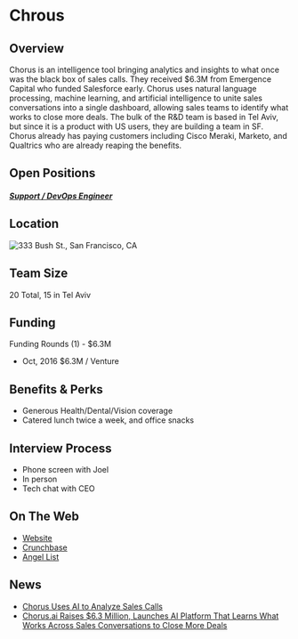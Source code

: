 # Chrous

## Overview
Chorus is an intelligence tool bringing analytics and insights to what once was the black box of sales calls. They received $6.3M from Emergence Capital who funded Salesforce early. Chorus uses natural language processing, machine learning, and artificial intelligence to unite sales conversations into a single dashboard, allowing sales teams to identify what works to close more deals. The bulk of the R&D team is based in Tel Aviv, but since it is a product with US users, they are building a team in SF. Chorus already has paying customers including Cisco Meraki, Marketo, and Qualtrics who are already reaping the benefits.  

## Open Positions
##### [Support / DevOps Engineer](https://github.com/the31337/jobs/blob/master/chorus/support-devops-engineer.md)

## Location
![333 Bush St., San Francisco, CA](https://maps.googleapis.com/maps/api/staticmap?center=333+Bush+St.,+San+Francisco,+CA&zoom=13&scale=false&size=600x300&maptype=roadmap&format=png&visual_refresh=true)

## Team Size
20 Total, 15 in Tel Aviv

## Funding
Funding Rounds (1) - $6.3M
+ Oct, 2016	$6.3M / Venture

## Benefits & Perks
+ Generous Health/Dental/Vision coverage
+ Catered lunch twice a week, and office snacks

## Interview Process
+ Phone screen with Joel
+ In person
+ Tech chat with CEO

## On The Web
+ [Website](https://www.chorus.ai/)
+ [Crunchbase](https://www.crunchbase.com/organization/chorus-ai#/entity)
+ [Angel List](https://angel.co/chorus-ai-1)

## News
+ [Chorus Uses AI to Analyze Sales Calls](http://www.wsj.com/articles/chorus-uses-ai-to-analyze-sales-calls-1476790203)
+ [Chorus.ai Raises $6.3 Million, Launches AI Platform That Learns What Works Across Sales Conversations to Close More Deals](http://finance.yahoo.com/news/chorus-ai-raises-6-3-120000047.html)
